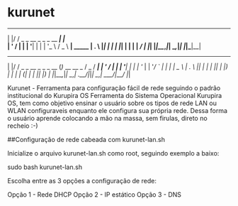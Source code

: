 # kurunet
 _  __                           _           
| |/ /   _ _ __ _   _ _ __   ___| |_         
| ' / | | | '__| | | | '_ \ / _ \ __|  _____ 
| . \ |_| | |  | |_| | | | |  __/ |_  |_____|
|_|\_\__,_|_|   \__,_|_| |_|\___|\__|        
                                             
 _  __                      _              ___  ____  
| |/ /   _ _ __ _   _ _ __ (_)_ __ __ _   / _ \/ ___| 
| ' / | | | '__| | | | '_ \| | '__/ _` | | | | \___ \ 
| . \ |_| | |  | |_| | |_) | | | | (_| | | |_| |___) |
|_|\_\__,_|_|   \__,_| .__/|_|_|  \__,_|  \___/|____/ 
                     |_|                              

                                

Kurunet - Ferramenta para configuração fácil de rede seguindo o padrão institucional do Kurupira OS
Ferramenta do Sistema Operacional Kurupira OS, tem como objetivo ensinar o usuário sobre os tipos de rede LAN ou WLAN configuraveis enquanto ele
configura sua própria rede. Dessa forma o usuário aprende colocando a mão na massa, sem firulas, direto no recheio :-)

##Configuração de rede cabeada com kurunet-lan.sh

Inicialize o arquivo kurunet-lan.sh como root, seguindo exemplo a baixo:

sudo bash kurunet-lan.sh

Escolha entre as 3 opções a configuração de rede:

Opção 1 - Rede DHCP
Opção 2 - IP estático
Opção 3 - DNS
